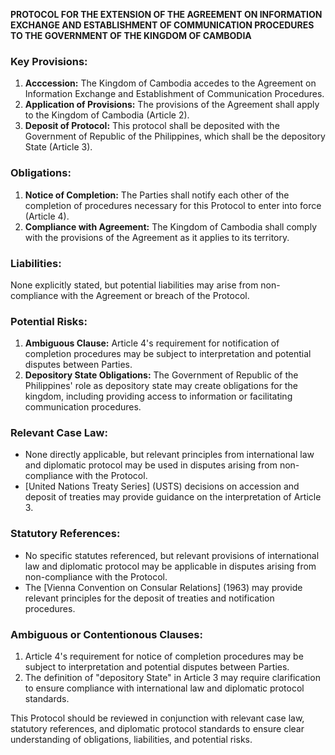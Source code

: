 **PROTOCOL FOR THE EXTENSION OF THE AGREEMENT ON INFORMATION EXCHANGE AND ESTABLISHMENT OF COMMUNICATION PROCEDURES TO THE GOVERNMENT OF THE KINGDOM OF CAMBODIA**

### **Key Provisions:**

1. **Acccession:** The Kingdom of Cambodia accedes to the Agreement on Information Exchange and Establishment of Communication Procedures.
2. **Application of Provisions:** The provisions of the Agreement shall apply to the Kingdom of Cambodia (Article 2).
3. **Deposit of Protocol:** This protocol shall be deposited with the Government of Republic of the Philippines, which shall be the depository State (Article 3).

### **Obligations:**

1. **Notice of Completion:** The Parties shall notify each other of the completion of procedures necessary for this Protocol to enter into force (Article 4).
2. **Compliance with Agreement:** The Kingdom of Cambodia shall comply with the provisions of the Agreement as it applies to its territory.

### **Liabilities:**

None explicitly stated, but potential liabilities may arise from non-compliance with the Agreement or breach of the Protocol.

### **Potential Risks:**

1. **Ambiguous Clause:** Article 4's requirement for notification of completion procedures may be subject to interpretation and potential disputes between Parties.
2. **Depository State Obligations:** The Government of Republic of the Philippines' role as depository state may create obligations for the kingdom, including providing access to information or facilitating communication procedures.

### **Relevant Case Law:**

* None directly applicable, but relevant principles from international law and diplomatic protocol may be used in disputes arising from non-compliance with the Protocol.
* [United Nations Treaty Series] (USTS) decisions on accession and deposit of treaties may provide guidance on the interpretation of Article 3.

### **Statutory References:**

* No specific statutes referenced, but relevant provisions of international law and diplomatic protocol may be applicable in disputes arising from non-compliance with the Protocol.
* The [Vienna Convention on Consular Relations] (1963) may provide relevant principles for the deposit of treaties and notification procedures.

### **Ambiguous or Contentionous Clauses:**

1. Article 4's requirement for notice of completion procedures may be subject to interpretation and potential disputes between Parties.
2. The definition of "depository State" in Article 3 may require clarification to ensure compliance with international law and diplomatic protocol standards.

This Protocol should be reviewed in conjunction with relevant case law, statutory references, and diplomatic protocol standards to ensure clear understanding of obligations, liabilities, and potential risks.